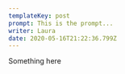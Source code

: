 ```yaml
---
templateKey: post
prompt: This is the prompt...
writer: Laura
date: 2020-05-16T21:22:36.799Z
---
```

Something here